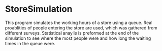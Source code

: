 # StoreSimulation

This program simulates the working hours of a store using a queue. Real proablities of people entering the store are used, which was gathered from different surveys. Statistical anaylis is preformed at the end of the simulation to see where the most people were and how long the waiting times in the queue were. 
